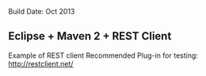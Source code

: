 Build Date: Oct 2013


Eclipse + Maven 2 + REST Client
---------------------------------------------------
Example of REST client 
Recommended Plug-in for testing: http://restclient.net/